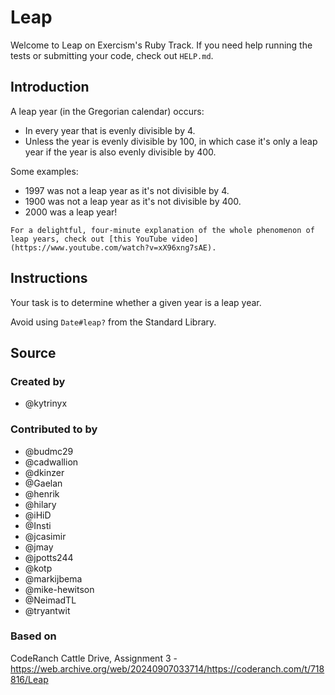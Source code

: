 # Leap

Welcome to Leap on Exercism's Ruby Track.
If you need help running the tests or submitting your code, check out `HELP.md`.

## Introduction

A leap year (in the Gregorian calendar) occurs:

- In every year that is evenly divisible by 4.
- Unless the year is evenly divisible by 100, in which case it's only a leap year if the year is also evenly divisible by 400.

Some examples:

- 1997 was not a leap year as it's not divisible by 4.
- 1900 was not a leap year as it's not divisible by 400.
- 2000 was a leap year!

~~~~exercism/note
For a delightful, four-minute explanation of the whole phenomenon of leap years, check out [this YouTube video](https://www.youtube.com/watch?v=xX96xng7sAE).
~~~~

## Instructions

Your task is to determine whether a given year is a leap year.

Avoid using `Date#leap?` from the Standard Library.

## Source

### Created by

- @kytrinyx

### Contributed to by

- @budmc29
- @cadwallion
- @dkinzer
- @Gaelan
- @henrik
- @hilary
- @iHiD
- @Insti
- @jcasimir
- @jmay
- @jpotts244
- @kotp
- @markijbema
- @mike-hewitson
- @NeimadTL
- @tryantwit

### Based on

CodeRanch Cattle Drive, Assignment 3 - https://web.archive.org/web/20240907033714/https://coderanch.com/t/718816/Leap